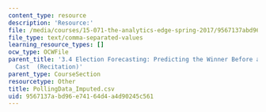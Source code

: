 ```yaml
---
content_type: resource
description: 'Resource:'
file: /media/courses/15-071-the-analytics-edge-spring-2017/9567137abd96e74164d4a4d90245c561_PollingData_Imputed.csv
file_type: text/comma-separated-values
learning_resource_types: []
ocw_type: OCWFile
parent_title: '3.4 Election Forecasting: Predicting the Winner Before any Votes are
  Cast  (Recitation)'
parent_type: CourseSection
resourcetype: Other
title: PollingData_Imputed.csv
uid: 9567137a-bd96-e741-64d4-a4d90245c561
---
```

